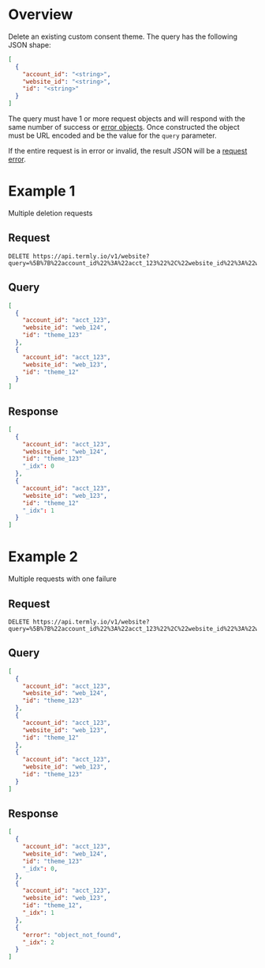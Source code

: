 # Overview

Delete an existing custom consent theme. The query has the following JSON shape:


```JSON
[
  {
    "account_id": "<string>",
    "website_id": "<string>",
    "id": "<string>"
  }
]
```

The query must have 1 or more request objects and will respond with the same number of success or [error objects](../error_object.md#post-put-delete-error-object). Once constructed the object must be URL encoded and be the value for the `query` parameter.

If the entire request is in error or invalid, the result JSON will be a [request error](../request_errors.md).

# Example 1

Multiple deletion requests

## Request

```
DELETE https://api.termly.io/v1/website?query=%5B%7B%22account_id%22%3A%22acct_123%22%2C%22website_id%22%3A%22web_124%22%2C%22id%22%3A%22theme_123%22%7D%2C%7B%22account_id%22%3A%22acct_123%22%2C%22website_id%22%3A%22web_123%22%2C%22id%22%3A%22theme_12%22%7D%5D
```

## Query

```JSON
[
  {
    "account_id": "acct_123",
    "website_id": "web_124",
    "id": "theme_123"
  },
  {
    "account_id": "acct_123",
    "website_id": "web_123",
    "id": "theme_12"
  }
]
```


## Response

```JSON
[
  {
    "account_id": "acct_123",
    "website_id": "web_124",
    "id": "theme_123"
    "_idx": 0
  },
  {
    "account_id": "acct_123",
    "website_id": "web_123",
    "id": "theme_12"
    "_idx": 1
  }
]
```

# Example 2

Multiple requests with one failure

## Request

```
DELETE https://api.termly.io/v1/website?query=%5B%7B%22account_id%22%3A%22acct_123%22%2C%22website_id%22%3A%22web_124%22%2C%22id%22%3A%22theme_123%22%7D%2C%7B%22account_id%22%3A%22acct_123%22%2C%22website_id%22%3A%22web_123%22%2C%22id%22%3A%22theme_12%22%7D%2C%7B%22account_id%22%3A%22acct_123%22%2C%22website_id%22%3A%22web_123%22%2C%22id%22%3A%22theme_123%22%7D%5D
```

## Query

```JSON
[
  {
    "account_id": "acct_123",
    "website_id": "web_124",
    "id": "theme_123"
  },
  {
    "account_id": "acct_123",
    "website_id": "web_123",
    "id": "theme_12"
  },
  {
    "account_id": "acct_123",
    "website_id": "web_123",
    "id": "theme_123"
  }
]
```


## Response

```JSON
[
  {
    "account_id": "acct_123",
    "website_id": "web_124",
    "id": "theme_123"
    "_idx": 0,
  },
  {
    "account_id": "acct_123",
    "website_id": "web_123",
    "id": "theme_12",
    "_idx": 1
  },
  {
    "error": "object_not_found",
    "_idx": 2
  }
]
```